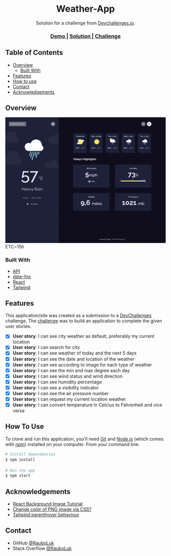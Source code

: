<h1 align="center">Weather-App</h1>

<div align="center">
   Solution for a challenge from  <a href="http://devchallenges.io" target="_blank">Devchallenges.io</a>.
</div>

<div align="center">
  <h3>
    <a href="https://rauboluk.github.io/Weather-App/">
      Demo
    </a>
    <span> | </span>
    <a href="https://github.com/RauboLuk/Weather-App">
      Solution
    </a>
    <span> | </span>
    <a href="https://devchallenges.io/challenges/mM1UIenRhK808W8qmLWv">
      Challenge
    </a>
  </h3>
</div>

<!-- TABLE OF CONTENTS -->

## Table of Contents

- [Overview](#overview)
  - [Built With](#built-with)
- [Features](#features)
- [How to use](#how-to-use)
- [Contact](#contact)
- [Acknowledgements](#acknowledgements)

## Overview

![screenshot](./assets/weatherApp0.gif)
ETC~15h

### Built With

- [API](https://www.metaweather.com/api/)
- [date-fns](https://date-fns.org/)
- [React](https://reactjs.org/)
- [Tailwind](https://tailwindcss.com/)
<!-- - [Axios](https://axios-http.com/)
- [axios-hooks](https://www.npmjs.com/package/axios-hooks)
- [CRACO](https://www.npmjs.com/package/@craco/craco)
- [Cors-anywhere](https://cors-anywhere.herokuapp.com/)
- [Material-UI](https://material-ui.com/)
- [Prettier](https://prettier.io/) -->

## Features

This application/site was created as a submission to a [DevChallenges](https://devchallenges.io/challenges) challenge. The [challenge](https://devchallenges.io/challenges/mM1UIenRhK808W8qmLWv) was to build an application to complete the given user stories.

- [x] **User story**: I can see city weather as default, preferably my current location
- [x] **User story**: I can search for city
- [x] **User story**: I can see weather of today and the next 5 days
- [x] **User story**: I can see the date and location of the weather
- [x] **User story**: I can see according to image for each type of weather
- [x] **User story**: I can see the min and max degree each day
- [x] **User story**: I can see wind status and wind direction
- [x] **User story**: I can see humidity percentage
- [x] **User story**: I can see a visibility indicator
- [x] **User story**: I can see the air pressure number
- [x] **User story**: I can request my current location weather
- [x] **User story**: I can convert temperature in Celcius to Fahrenheit and vice versa

## How To Use

<!-- Example: -->

To clone and run this application, you'll need [Git](https://git-scm.com) and [Node.js](https://nodejs.org/en/download/) (which comes with [npm](http://npmjs.com)) installed on your computer. From your command line:

```bash
# Install dependencies
$ npm install

# Run the app
$ npm start
```

## Acknowledgements

- [React Background Image Tutorial](https://www.freecodecamp.org/news/react-background-image-tutorial-how-to-set-backgroundimage-with-inline-css-style/)
- [Change color of PNG image via CSS?](https://stackoverflow.com/a/53206065)
- [Tailwind parenthover behaviour](https://github.com/tailwindlabs/discuss/issues/115#issuecomment-362100955)

## Contact

- GitHub [@RauboLuk](https://github.com/RauboLuk)
- Stack Overflow [@RauboLuk](https://stackoverflow.com/users/9185799/rauboluk)
